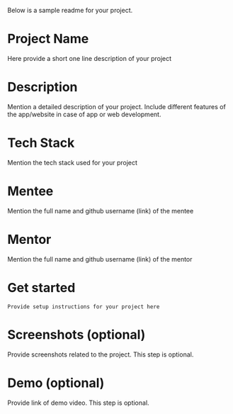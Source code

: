 Below is a sample readme for your project.

# Project Name
Here provide a short one line description of your project

# Description
Mention a detailed description of your project. Include different features of the app/website in case of app or web development.

# Tech Stack
Mention the tech stack used for your project

# Mentee
Mention the full name and github username (link) of the mentee

# Mentor
Mention the full name and github username (link) of the mentor

# Get started
```
Provide setup instructions for your project here
```

# Screenshots (optional)
Provide screenshots related to the project. This step is optional.

# Demo (optional)
Provide link of demo video. This step is optional.